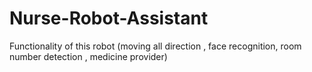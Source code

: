 # Nurse-Robot-Assistant
Functionality of this robot (moving all direction , face recognition, room number detection , medicine provider)
